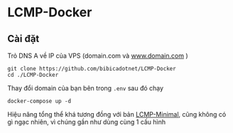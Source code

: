 # LCMP-Docker


## Cài đặt
Trỏ DNS A về IP của VPS (domain.com và www.domain.com )
```
git clone https://github.com/bibicadotnet/LCMP-Docker
cd ./LCMP-Docker
```
Thay đổi domain của bạn bên trong `.env` sau đó chạy
```
docker-compose up -d
```
Hiệu năng tổng thể khá tương đồng với bản [LCMP-Minimal](https://github.com/bibicadotnet/LCMP-Minimal), cũng không có gì ngạc nhiên, vì chúng gần như dùng cùng 1 cấu hình
